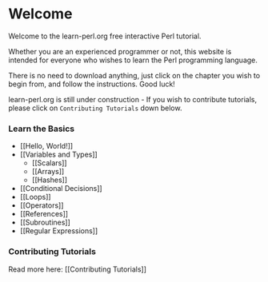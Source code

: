 # Welcome

Welcome to the learn-perl.org free interactive Perl tutorial.

Whether you are an experienced programmer or not, this website is intended for everyone who wishes to learn the Perl programming language.

There is no need to download anything, just click on the chapter you wish to begin from, and follow the instructions. Good luck!

learn-perl.org is still under construction - If you wish to contribute tutorials, please click on `Contributing Tutorials` down below.

### Learn the Basics

- [[Hello, World!]]
- [[Variables and Types]]
    - [[Scalars]]
    - [[Arrays]]
    - [[Hashes]]
- [[Conditional Decisions]]
- [[Loops]]
- [[Operators]]
- [[References]]
- [[Subroutines]]
- [[Regular Expressions]]


### Contributing Tutorials

Read more here: [[Contributing Tutorials]]

